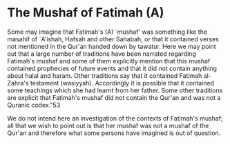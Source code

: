 The Mushaf of Fatimah (A)
=========================

Some may imagine that Fatimah's (A) \`mushaf' was something like the
masahif of \`A'ishah, Hafsah and other Sahabah, or that it contained
verses not mentioned in the Qur'an handed down by tawatur. Here we may
point out that a large number of traditions have been narrated regarding
Fatimah's mushaf and some of them explicitly mention that this mushaf
contained prophecies of future events and that it did not contain
anything about halal and haram. Other traditions say that it contained
Fatimah al-Zahra's testament (wasiyyah). Accordingly it is possible that
it contained some teachings which she had learnt from her father. Some
other traditions are explicit that Fatimah's mushaf did not contain the
Qur'an and was not a Quranic codex."53

We do not intend here an investigation of the contexts of Fatimah's
mushaf; all that we wish to point out is that her mushaf was not a
mus­haf of the Qur'an and therefore what some persons have imagined is
out of question.


